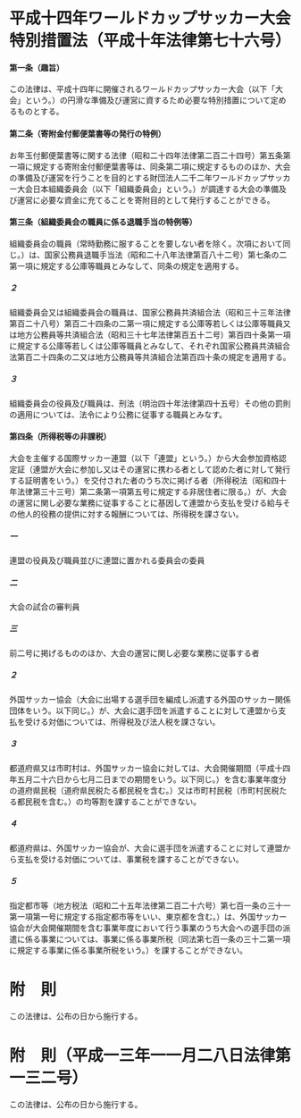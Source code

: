 # 平成十四年ワールドカップサッカー大会特別措置法（平成十年法律第七十六号）
#### 第一条（趣旨）
この法律は、平成十四年に開催されるワールドカップサッカー大会（以下「大会」という。）の円滑な準備及び運営に資するため必要な特別措置について定めるものとする。
#### 第二条（寄附金付郵便葉書等の発行の特例）
お年玉付郵便葉書等に関する法律（昭和二十四年法律第二百二十四号）第五条第一項に規定する寄附金付郵便葉書等は、同条第二項に規定するもののほか、大会の準備及び運営を行うことを目的とする財団法人二千二年ワールドカップサッカー大会日本組織委員会（以下「組織委員会」という。）が調達する大会の準備及び運営に必要な資金に充てることを寄附目的として発行することができる。
#### 第三条（組織委員会の職員に係る退職手当の特例等）
組織委員会の職員（常時勤務に服することを要しない者を除く。次項において同じ。）は、国家公務員退職手当法（昭和二十八年法律第百八十二号）第七条の二第一項に規定する公庫等職員とみなして、同条の規定を適用する。
##### ２
組織委員会又は組織委員会の職員は、国家公務員共済組合法（昭和三十三年法律第百二十八号）第百二十四条の二第一項に規定する公庫等若しくは公庫等職員又は地方公務員等共済組合法（昭和三十七年法律第百五十二号）第百四十条第一項に規定する公庫等若しくは公庫等職員とみなして、それぞれ国家公務員共済組合法第百二十四条の二又は地方公務員等共済組合法第百四十条の規定を適用する。
##### ３
組織委員会の役員及び職員は、刑法（明治四十年法律第四十五号）その他の罰則の適用については、法令により公務に従事する職員とみなす。
#### 第四条（所得税等の非課税）
大会を主催する国際サッカー連盟（以下「連盟」という。）から大会参加資格認定証（連盟が大会に参加し又はその運営に携わる者として認めた者に対して発行する証明書をいう。）を交付された者のうち次に掲げる者（所得税法（昭和四十年法律第三十三号）第二条第一項第五号に規定する非居住者に限る。）が、大会の運営に関し必要な業務に従事することに基因して連盟から支払を受ける給与その他人的役務の提供に対する報酬については、所得税を課さない。
##### 一
連盟の役員及び職員並びに連盟に置かれる委員会の委員
##### 二
大会の試合の審判員
##### 三
前二号に掲げるもののほか、大会の運営に関し必要な業務に従事する者
##### ２
外国サッカー協会（大会に出場する選手団を編成し派遣する外国のサッカー関係団体をいう。以下同じ。）が、大会に選手団を派遣することに対して連盟から支払を受ける対価については、所得税及び法人税を課さない。
##### ３
都道府県又は市町村は、外国サッカー協会に対しては、大会開催期間（平成十四年五月二十六日から七月二日までの期間をいう。以下同じ。）を含む事業年度分の道府県民税（道府県民税たる都民税を含む。）又は市町村民税（市町村民税たる都民税を含む。）の均等割を課することができない。
##### ４
都道府県は、外国サッカー協会が、大会に選手団を派遣することに対して連盟から支払を受ける対価については、事業税を課することができない。
##### ５
指定都市等（地方税法（昭和二十五年法律第二百二十六号）第七百一条の三十一第一項第一号に規定する指定都市等をいい、東京都を含む。）は、外国サッカー協会が大会開催期間を含む事業年度において行う事業のうち大会への選手団の派遣に係る事業については、事業に係る事業所税（同法第七百一条の三十二第一項に規定する事業に係る事業所税をいう。）を課することができない。
# 附　則
この法律は、公布の日から施行する。
# 附　則（平成一三年一一月二八日法律第一三二号）
この法律は、公布の日から施行する。
